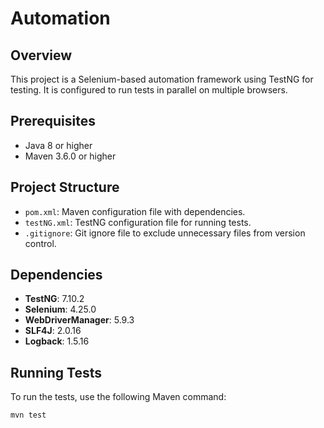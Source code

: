 # Automation

## Overview
This project is a Selenium-based automation framework using TestNG for testing. It is configured to run tests in parallel on multiple browsers.

## Prerequisites
- Java 8 or higher
- Maven 3.6.0 or higher

## Project Structure
- `pom.xml`: Maven configuration file with dependencies.
- `testNG.xml`: TestNG configuration file for running tests.
- `.gitignore`: Git ignore file to exclude unnecessary files from version control.

## Dependencies
- **TestNG**: 7.10.2
- **Selenium**: 4.25.0
- **WebDriverManager**: 5.9.3
- **SLF4J**: 2.0.16
- **Logback**: 1.5.16

## Running Tests
To run the tests, use the following Maven command:
```sh
mvn test